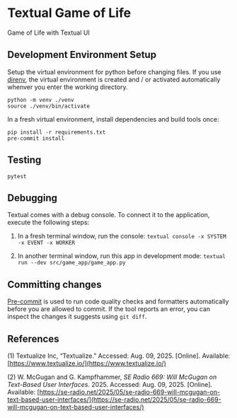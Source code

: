 # Textual Game of Life

Game of Life with Textual UI

## Development Environment Setup

Setup the virtual environment for python before changing files. If you use [direnv](https://github.com/direnv/direnv/wiki/Python), the virtual environment is created and / or activated automatically whenver you enter the working directory.

```shell
python -m venv ./venv
source ./venv/bin/activate
```

In a fresh virtual environment, install dependencies and build tools once:

```
pip install -r requirements.txt
pre-commit install
```

## Testing

```shell
pytest
```

## Debugging

Textual comes with a debug console. To connect it to the application, execute the following steps:

1. In a fresh terminal window, run the console: `textual console -x SYSTEM -x EVENT -x WORKER`

2. In another terminal window, run this app in development mode: `textual run --dev src/game_app/game_app.py`

## Committing changes

[Pre-commit](https://pre-commit.com/) is used to run code quality checks and formatters automatically before you are allowed to commit. If the tool reports an error, you can inspect the changes it suggests using `git diff`.

## References

(1) Textualize Inc, “Textualize.” Accessed: Aug. 09, 2025. [Online]. Available: [https://www.textualize.io/](https://www.textualize.io/)

(2) W. McGugan and G. Kampfhammer, _SE Radio 669: Will McGugan on Text-Based User Interfaces_. 2025. Accessed: Aug. 09, 2025. [Online]. Available: [https://se-radio.net/2025/05/se-radio-669-will-mcgugan-on-text-based-user-interfaces/](https://se-radio.net/2025/05/se-radio-669-will-mcgugan-on-text-based-user-interfaces/)
